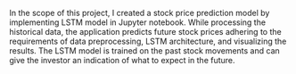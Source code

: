 In the scope of this project, I created a stock price prediction model by implementing LSTM model in Jupyter notebook. While processing the historical data, the application predicts future stock prices adhering to the requirements of data preprocessing, LSTM architecture, and visualizing the results. The LSTM model is trained on the past stock movements and can give the investor an indication of what to expect in the future.
